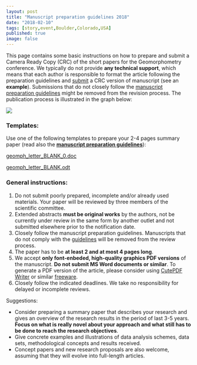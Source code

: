 ```yaml
---
layout: post
title: "Manuscript preparation guidelines 2018"
date: "2018-02-10"
tags: [story,event,Boulder,Colorado,USA]
published: true
image: false
---
```


This page contains some basic instructions on how to prepare and submit a Camera Ready Copy (CRC) of the short papers for the Geomorphometry conference. We typically do not provide **any technical support**, which means that each author is responsible to format the article following the preparation guidelines and [submit](https://easychair.org/cfp/Geomorphometry_2018) a CRC version of manuscript (see an **example**). Submissions that do not closely follow the [manuscript preparation guidelines]({{site.baseurl}}/uploads/pdf/geomorph_letter_guides.pdf) might be removed from the revision process. The publication process is illustrated in the graph below:

 ![]({{site.baseurl}}/uploads/img/posts/fig_manuscript_submission_guidelines.jpg)

### Templates:

Use one of the following templates to prepare your 2-4 pages summary paper (read also the [**manuscript preparation guidelines**]({{site.baseurl}}/uploads/pdf/geomorph_letter_guides.pdf)):

[geomph\_letter\_BLANK\_0.doc]({{site.baseurl}}/uploads/doc/geomph_letter_BLANK_0.doc)

[geomph\_letter\_BLANK.odt]({{site.baseurl}}/uploads/doc/geomph_letter_BLANK.odt)

### General instructions:

1. Do not submit poorly prepared, incomplete and/or already used materials. Your paper will be reviewed by three members of the scientific committee.
2. Extended abstracts **must be original works** by the authors, not be currently under review in the same form by another outlet and not submitted elsewhere prior to the notification date.
3. Closely follow the manuscript preparation guidelines. Manuscripts that do not comply with the [guidelines]({{site.baseurl}}/uploads/pdf/geomorph_letter_guides.pdf) will be removed from the review process.
4. The paper has to be **at least 2 and at most 4 pages long**.
5. We accept **only font-enbeded, high-quality graphics PDF versions** of the manuscript. **Do not submit MS Word documents or similar**. To generate a PDF version of the article, please consider using [CutePDF Writer](http://www.cutepdf.com/Products/CutePDF/writer.asp) or similar [freeware](http://www.google.nl/search?q=print+word+to+pdf).
6. Closely follow the indicated deadlines. We take no responsibility for delayed or incomplete reviews.

Suggestions:

- Consider preparing a summary paper that describes your research and gives an overview of the research results in the period of last 3-5 years. **Focus on what is really novel about your approach and what still has to be done to reach the research objectives**.
- Give concrete examples and illustrations of data analysis schemes, data sets, methodological concepts and results received.
- Concept papers and new research proposals are also welcome, assuming that they will evolve into full-length articles.

